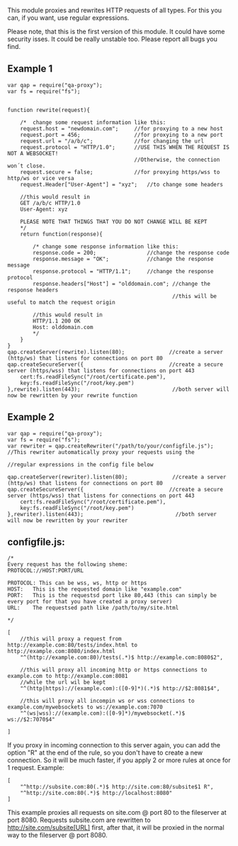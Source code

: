 This module proxies and rewrites HTTP requests of all types.
For this you can, if you want, use regular expressions.

Please note, that this is the first version of this module. It could have some security isses.
It could be really unstable too. Please report all bugs you find.


Example 1
-----------------------------------------------------------------------------------------------------------------------

    var qap = require("qa-proxy");
    var fs = require("fs");
    
    
    function rewrite(request){
    
        /*  change some request information like this:
        request.host = "newdomain.com";     //for proxying to a new host
        request.port = 456;                 //for proxying to a new port
        request.url = "/a/b/c";             //for changing the url
        request.protocol = "HTTP/1.0";      //USE THIS WHEN THE REQUEST IS NOT A WEBSOCKET!
                                            //Otherwise, the connection won´t close.
        request.secure = false;             //for proxying https/wss to http/ws or vice versa    
        request.Header["User-Agent"] = "xyz";   //to change some headers
    
        //this would result in
        GET /a/b/c HTTP/1.0
        User-Agent: xyz
        
        PLEASE NOTE THAT THINGS THAT YOU DO NOT CHANGE WILL BE KEPT
        */
        return function(response){
    
            /* change some response information like this:
            response.code = 200;                //change the response code
            response.message = "OK";            //change the response message
            response.protocol = "HTTP/1.1";     //change the response protocol
            response.headers["Host"] = "olddomain.com"; //change the response headers
                                                        //this will be useful to match the request origin
    
            //this would result in
            HTTP/1.1 200 OK
            Host: olddomain.com
            */
        }
    }
    qap.createServer(rewrite).listen(80);              //create a server (http/ws) that listens for connections on port 80
    qap.createSecureServer({                           //create a secure server (https/wss) that listens for connections on port 443
        cert:fs.readFileSync("/root/certificate.pem"),
        key:fs.readFileSync("/root/key.pem")
    },rewrite).listen(443);                             //both server will now be rewritten by your rewrite function


Example 2
-----------------------------------------------------------------------------------------------------------------------


    var qap = require("qa-proxy");
    var fs = require("fs");
    var rewriter = qap.createRewriter("/path/to/your/configfile.js");      //This rewriter automatically proxy your requests using the
                                                                            //regular expressions in the config file below
    
    qap.createServer(rewriter).listen(80);              //create a server (http/ws) that listens for connections on port 80
    qap.createSecureServer({                           //create a secure server (https/wss) that listens for connections on port 443
        cert:fs.readFileSync("/root/certificate.pem"),
        key:fs.readFileSync("/root/key.pem")
    },rewriter).listen(443);                             //both server will now be rewritten by your rewriter


configfile.js:
--------------

    /*
    Every request has the following sheme:
    PROTOCOL://HOST:PORT/URL
    
    PROTOCOL: This can be wss, ws, http or https
    HOST:   This is the requested domain like "example.com"
    PORT:   This is the requestsd port like 80,443 (this can simply be every port for that you have created a proxy server)
    URL:    The requestsed path like /path/to/my/site.html
    
    */
    
    [
        //this will proxy a request from http://example.com:80/tests/index.html to http://example.com:8080/index.html
        "^(http://example.com:80)/tests(.*)$ http://example.com:8080$2",
        
        //this will proxy all incoming http or https connections to example.com to http://example.com:8081
        //while the url wil be kept
        "^(http|https)://(example.com):([0-9]*)(.*)$ http://$2:8081$4",
    
        //this will proxy all incompin ws or wss connections to example.com/mywebsockets to ws://example.com:7070
        "^(ws|wss)://(example.com):([0-9]*)/mywebsocket(.*)$ ws://$2:7070$4"
    
    ]
    
    
If you proxy in incoming connection to this server again, you can add the option "R" at the end of the rule, so you don't have to create a new connection. So it will be much faster, if you apply 2 or more rules at once for 1 request.
Example:

    [
        "^http://subsite.com:80(.*)$ http://site.com:80/subsite$1 R",
        "^http://site.com:80(.*)$ http://localhost:8080"
    ]
    
This example proxies all requests on site.com @ port 80 to the fileserver at port 8080.
Requests subsite.com are rewritten to http://site.com/subsite[URL] first, after that, it will be proxied in the normal way to the fileserver @ port 8080.

